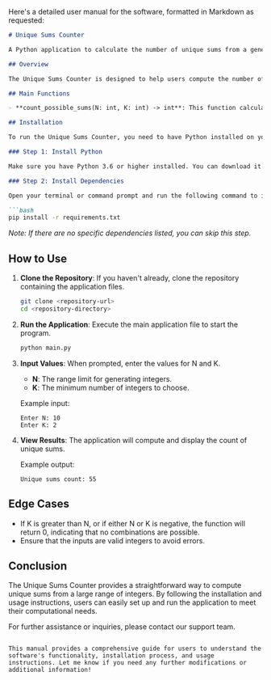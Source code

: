 Here's a detailed user manual for the software, formatted in Markdown as requested:

```markdown
# Unique Sums Counter

A Python application to calculate the number of unique sums from a generated list of integers.

## Overview

The Unique Sums Counter is designed to help users compute the number of unique sums that can be formed by choosing K or more integers from a specified range. The integers are generated starting from \(10^{100}\) up to \(10^{100} + N\). This application is useful for mathematical computations involving large integers and combinatorial sums.

## Main Functions

- **count_possible_sums(N: int, K: int) -> int**: This function calculates the number of unique sums that can be formed by choosing K or more integers from the generated list. It handles edge cases and returns the result modulo \(10^9 + 7\).

## Installation

To run the Unique Sums Counter, you need to have Python installed on your machine. You can install the required dependencies using pip.

### Step 1: Install Python

Make sure you have Python 3.6 or higher installed. You can download it from [python.org](https://www.python.org/downloads/).

### Step 2: Install Dependencies

Open your terminal or command prompt and run the following command to install any necessary dependencies:

```bash
pip install -r requirements.txt
```

*Note: If there are no specific dependencies listed, you can skip this step.*

## How to Use

1. **Clone the Repository**: If you haven't already, clone the repository containing the application files.

   ```bash
   git clone <repository-url>
   cd <repository-directory>
   ```

2. **Run the Application**: Execute the main application file to start the program.

   ```bash
   python main.py
   ```

3. **Input Values**: When prompted, enter the values for N and K. 
   - **N**: The range limit for generating integers.
   - **K**: The minimum number of integers to choose.

   Example input:
   ```
   Enter N: 10
   Enter K: 2
   ```

4. **View Results**: The application will compute and display the count of unique sums.

   Example output:
   ```
   Unique sums count: 55
   ```

## Edge Cases

- If K is greater than N, or if either N or K is negative, the function will return 0, indicating that no combinations are possible.
- Ensure that the inputs are valid integers to avoid errors.

## Conclusion

The Unique Sums Counter provides a straightforward way to compute unique sums from a large range of integers. By following the installation and usage instructions, users can easily set up and run the application to meet their computational needs.

For further assistance or inquiries, please contact our support team.
```

This manual provides a comprehensive guide for users to understand the software's functionality, installation process, and usage instructions. Let me know if you need any further modifications or additional information!
